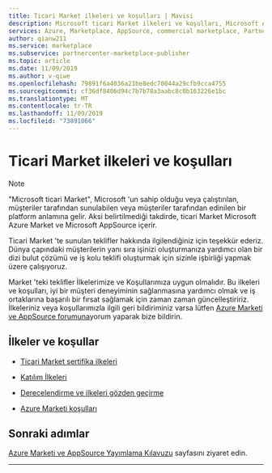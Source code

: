```yaml
---
title: Ticari Market ilkeleri ve koşulları | Mavisi
description: Microsoft ticari Market ilkeleri ve koşulları, Microsoft Azure Market tüm Yayımcılar ve teklifler için geçerlidir.
services: Azure, Marketplace, AppSource, commercial marketplace, Partner Center
author: qianw211
ms.service: marketplace
ms.subservice: partnercenter-marketplace-publisher
ms.topic: article
ms.date: 11/09/2019
ms.author: v-qiwe
ms.openlocfilehash: 79891f6a4036a21be8edc70044a29cfb9cca4755
ms.sourcegitcommit: cf36df8406d94c7b7b78a3aabc8c0b163226e1bc
ms.translationtype: MT
ms.contentlocale: tr-TR
ms.lasthandoff: 11/09/2019
ms.locfileid: "73891066"
---
```

# <a name="commercial-marketplace-policies-and-terms"></a>Ticari Market ilkeleri ve koşulları

>[!Note]
>"Microsoft ticari Market", Microsoft 'un sahip olduğu veya çalıştırılan, müşteriler tarafından sunulabilen veya müşteriler tarafından edinilen bir platform anlamına gelir. Aksi belirtilmediği takdirde, ticari Market Microsoft Azure Market ve Microsoft AppSource içerir.

Ticari Market 'te sunulan teklifler hakkında ilgilendiğiniz için teşekkür ederiz. Dünya çapındaki müşterilerin yanı sıra işinizi oluşturmanıza yardımcı olan bir dizi bulut çözümü ve iş kolu teklifi oluşturmak için sizinle işbirliği yapmak üzere çalışıyoruz.

Market 'teki teklifler İlkelerimize ve Koşullarımıza uygun olmalıdır. Bu ilkeleri ve koşulları, iyi bir müşteri deneyiminin sağlanmasına yardımcı olmak ve iş ortaklarına başarılı bir fırsat sağlamak için zaman zaman güncelleştiririz. İlkeleriniz veya koşullarımızla ilgili geri bildiriminiz varsa lütfen [Azure Marketi ve AppSource forumuna](https://www.microsoftpartnercommunity.com/t5/Azure-Marketplace-and-AppSource/bd-p/2222)yorum yaparak bize bildirin.

## <a name="policies-and-terms"></a>İlkeler ve koşullar

* [Ticari Market sertifika ilkeleri](https://docs.microsoft.com/legal/marketplace/certification-policies)

* [Katılım İlkeleri](https://docs.microsoft.com/legal/marketplace/participation-policy)

* [Derecelendirme ve ilkeleri gözden geçirme](https://docs.microsoft.com/legal/marketplace/rating-review-policies)

* [Azure Marketi koşulları](https://docs.microsoft.com/legal/marketplace/terms)

## <a name="next-steps"></a>Sonraki adımlar

[Azure Marketi ve AppSource Yayımlama Kılavuzu](./marketplace-publishers-guide.md) sayfasını ziyaret edin.

---
